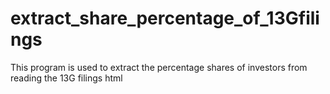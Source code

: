 # extract_share_percentage_of_13Gfilings
This program is used to extract the percentage shares of investors from reading the 13G filings html

